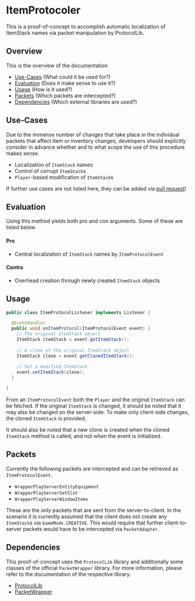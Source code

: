 # ItemProtocoler 

This is a proof-of-concept to accomplish automatic localization of ItemStack names via packet manipulation by ProtocolLib.

## Overview 

This is the overview of the documentation

* [Use-Cases](#use-cases) (What could it be used for?)
* [Evaluation](#evaluation) (Does it make sense to use it?)
* [Usage](#usage) (How is it used?)
* [Packets](#packets) (Which packets are intercepted?)
* [Dependencies](#dependencies) (Which external libraries are used?)


## Use-Cases

Due to the immense number of changes that take place in the individual packets that affect item or inventory changes, developers should explicitly consider in advance whether and to what scope the use of this procedure makes sense.

* Localization of `ItemStack` names
* Control of corrupt `ItemStack`s
* `Player`-based modification of `ItemStack`s

If further use cases are not listed here, they can be added via [pull request](https://github.com/Koboo/item-protocoler/pulls)!

## Evaluation

Using this method yields both pro and con arguments. Some of these are listed below.

#### Pro

* Central localization of `ItemStack` names by `ItemProtocolEvent`

#### Contra

* Overhead creation through newly created `ItemStack` objects

## Usage

```java
public class ItemProtocolListener implements Listener {

  @EventHandler
  public void onItemProtocol(ItemProtocolEvent event) {
    // The original ItemStack object
    ItemStack itemStack = event.getItemStack();
    
    // A clone of the original ItemStack object
    ItemStack clone = event.getClonedItemStack();
    
    // Set a modified ItemStack
    event.setItemStack(clone);
  }

}
```

From an `ItemProtocolEvent` both the `Player` and the original `ItemStack` can be fetched. If the original `ItemStack` is changed, it should be noted that it may also be changed on the server-side. To make only client-side changes, the cloned `ItemStack` is provided.

It should also be noted that a new clone is created when the cloned `ItemStack` method is called, and not when the event is initialized.

## Packets

Currently the following packets are intercepted and can be retrieved as `ItemProtocolEvent`.

* `WrapperPlayServerEntityEquipment`
* `WrapperPlayServerSetSlot`
* `WrapperPlayServerWindowItems`

These are the only packets that are sent from the server-to-client. In the scenario it is currently assumed that the client does not create any `ItemStack`s via `GameMode.CREATIVE`. This would require that further client-to-server packets would have to be intercepted via `PacketAdapter`.

## Dependencies

This proof-of-concept uses the `ProtocolLib` library and additionally some classes of the official `PacketWrapper` library. For more information, please refer to the documentation of the respective library.

* [ProtocolLib](https://www.spigotmc.org/resources/protocollib.1997/)
* [PacketWrapper](https://github.com/dmulloy2/PacketWrapper)

